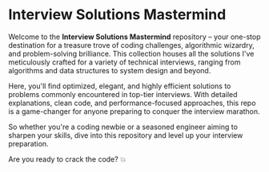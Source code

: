 # Interview Solutions Mastermind

Welcome to the **Interview Solutions Mastermind** repository – your one-stop destination for a treasure trove of coding challenges, algorithmic wizardry, and problem-solving brilliance. This collection houses all the solutions I've meticulously crafted for a variety of technical interviews, ranging from algorithms and data structures to system design and beyond.

Here, you'll find optimized, elegant, and highly efficient solutions to problems commonly encountered in top-tier interviews. With detailed explanations, clean code, and performance-focused approaches, this repo is a game-changer for anyone preparing to conquer the interview marathon.

So whether you're a coding newbie or a seasoned engineer aiming to sharpen your skills, dive into this repository and level up your interview preparation.

Are you ready to crack the code? 💥
